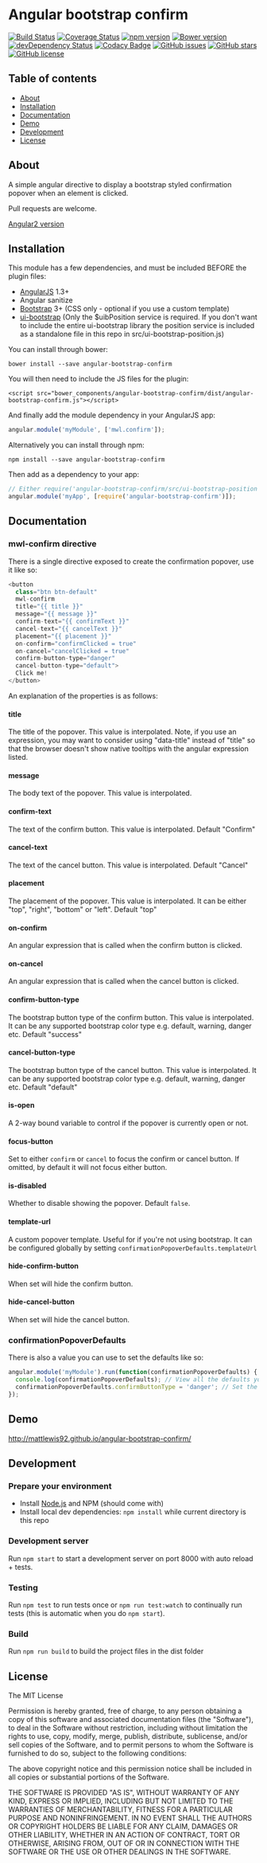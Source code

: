 # Angular bootstrap confirm
[![Build Status](https://travis-ci.org/mattlewis92/angular-bootstrap-confirm.svg?branch=master)](https://travis-ci.org/mattlewis92/angular-bootstrap-confirm)
[![Coverage Status](https://coveralls.io/repos/mattlewis92/angular-bootstrap-confirm/badge.svg)](https://coveralls.io/r/mattlewis92/angular-bootstrap-confirm)
[![npm version](https://badge.fury.io/js/angular-bootstrap-confirm.svg)](https://badge.fury.io/js/angular-bootstrap-confirm)
[![Bower version](https://badge.fury.io/bo/angular-bootstrap-confirm.svg)](http://badge.fury.io/bo/angular-bootstrap-confirm)
[![devDependency Status](https://david-dm.org/mattlewis92/angular-bootstrap-confirm/dev-status.svg)](https://david-dm.org/mattlewis92/angular-bootstrap-confirm#info=devDependencies)
[![Codacy Badge](https://www.codacy.com/project/badge/f00fe7fdcfa04a38a31750bec12e142d)](https://www.codacy.com/app/matt-lewis-private/angular-bootstrap-confirm)
[![GitHub issues](https://img.shields.io/github/issues/mattlewis92/angular-bootstrap-confirm.svg)](https://github.com/mattlewis92/angular-bootstrap-confirm/issues)
[![GitHub stars](https://img.shields.io/github/stars/mattlewis92/angular-bootstrap-confirm.svg)](https://github.com/mattlewis92/angular-bootstrap-confirm/stargazers)
[![GitHub license](https://img.shields.io/badge/license-MIT-blue.svg)](https://raw.githubusercontent.com/mattlewis92/angular-bootstrap-confirm/master/LICENSE)

## Table of contents

- [About](#about)
- [Installation](#installation)
- [Documentation](#documentation)
- [Demo](#demo)
- [Development](#development)
- [License](#licence)

## About

A simple angular directive to display a bootstrap styled confirmation popover when an element is clicked.

Pull requests are welcome.

[Angular2 version](https://github.com/mattlewis92/angular2-bootstrap-confirm)

## Installation

This module has a few dependencies, and must be included BEFORE the plugin files:

* [AngularJS](https://angularjs.org/) 1.3+
* Angular sanitize
* [Bootstrap](http://getbootstrap.com/) 3+ (CSS only - optional if you use a custom template)
* [ui-bootstrap](http://angular-ui.github.io/bootstrap/) (Only the $uibPosition service is required. If you don't want to include the entire ui-bootstrap library the position service is included as a standalone file in this repo in src/ui-bootstrap-position.js)

You can install through bower:

```
bower install --save angular-bootstrap-confirm
```

You will then need to include the JS files for the plugin:

```
<script src="bower_components/angular-bootstrap-confirm/dist/angular-bootstrap-confirm.js"></script>
```

And finally add the module dependency in your AngularJS app:

```javascript
angular.module('myModule', ['mwl.confirm']);
```

Alternatively you can install through npm:
```
npm install --save angular-bootstrap-confirm
```

Then add as a dependency to your app:

```javascript
// Either require('angular-bootstrap-confirm/src/ui-bootstrap-position') OR require('angular-ui-bootstrap') first!
angular.module('myApp', [require('angular-bootstrap-confirm')]);
```

## Documentation

### mwl-confirm directive

There is a single directive exposed to create the confirmation popover, use it like so:
```javascript
<button
  class="btn btn-default"
  mwl-confirm
  title="{{ title }}"
  message="{{ message }}"
  confirm-text="{{ confirmText }}"
  cancel-text="{{ cancelText }}"
  placement="{{ placement }}"
  on-confirm="confirmClicked = true"
  on-cancel="cancelClicked = true"
  confirm-button-type="danger"
  cancel-button-type="default">
  Click me!
</button>
```

An explanation of the properties is as follows:

#### title
The title of the popover. This value is interpolated. Note, if you use an expression, you may want to consider using "data-title" instead of "title" so that the browser doesn't show native tooltips with the angular expression listed.

#### message
The body text of the popover. This value is interpolated.

#### confirm-text
The text of the confirm button. This value is interpolated. Default "Confirm"

#### cancel-text
The text of the cancel button. This value is interpolated. Default "Cancel"

#### placement
The placement of the popover. This value is interpolated. It can be either "top", "right", "bottom" or "left". Default "top"

#### on-confirm
An angular expression that is called when the confirm button is clicked.

#### on-cancel
An angular expression that is called when the cancel button is clicked.

#### confirm-button-type
The bootstrap button type of the confirm button. This value is interpolated. It can be any supported bootstrap color type e.g. default, warning, danger etc. Default "success"

#### cancel-button-type
The bootstrap button type of the cancel button. This value is interpolated. It can be any supported bootstrap color type e.g. default, warning, danger etc. Default "default"

#### is-open
A 2-way bound variable to control if the popover is currently open or not.

#### focus-button
Set to either `confirm` or `cancel` to focus the confirm or cancel button. If omitted, by default it will not focus either button.

#### is-disabled
Whether to disable showing the popover. Default `false`.

#### template-url
A custom popover template. Useful for if you're not using bootstrap. It can be configured globally by setting `confirmationPopoverDefaults.templateUrl`

#### hide-confirm-button
When set will hide the confirm button.

#### hide-cancel-button
When set will hide the cancel button.

### confirmationPopoverDefaults
There is also a value you can use to set the defaults like so:
```javascript
angular.module('myModule').run(function(confirmationPopoverDefaults) {
  console.log(confirmationPopoverDefaults); // View all the defaults you can change
  confirmationPopoverDefaults.confirmButtonType = 'danger'; // Set the default confirm button type to be danger
});
```

## Demo

http://mattlewis92.github.io/angular-bootstrap-confirm/

## Development

### Prepare your environment
* Install [Node.js](http://nodejs.org/) and NPM (should come with)
* Install local dev dependencies: `npm install` while current directory is this repo

### Development server
Run `npm start` to start a development server on port 8000 with auto reload + tests. 

### Testing
Run `npm test` to run tests once or `npm run test:watch` to continually run tests (this is automatic when you do `npm start`). 

### Build
Run `npm run build` to build the project files in the dist folder

## License

The MIT License

Permission is hereby granted, free of charge, to any person obtaining a copy
of this software and associated documentation files (the "Software"), to deal
in the Software without restriction, including without limitation the rights
to use, copy, modify, merge, publish, distribute, sublicense, and/or sell
copies of the Software, and to permit persons to whom the Software is
furnished to do so, subject to the following conditions:

The above copyright notice and this permission notice shall be included in
all copies or substantial portions of the Software.

THE SOFTWARE IS PROVIDED "AS IS", WITHOUT WARRANTY OF ANY KIND, EXPRESS OR
IMPLIED, INCLUDING BUT NOT LIMITED TO THE WARRANTIES OF MERCHANTABILITY,
FITNESS FOR A PARTICULAR PURPOSE AND NONINFRINGEMENT. IN NO EVENT SHALL THE
AUTHORS OR COPYRIGHT HOLDERS BE LIABLE FOR ANY CLAIM, DAMAGES OR OTHER
LIABILITY, WHETHER IN AN ACTION OF CONTRACT, TORT OR OTHERWISE, ARISING FROM,
OUT OF OR IN CONNECTION WITH THE SOFTWARE OR THE USE OR OTHER DEALINGS IN
THE SOFTWARE.
